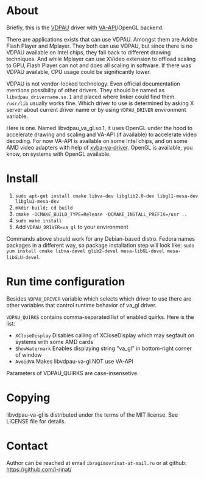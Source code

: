 About
=====

Briefly, this is the [VDPAU](http://en.wikipedia.org/wiki/VDPAU) driver with
[VA-API](http://en.wikipedia.org/wiki/Video_Acceleration_API)/OpenGL backend.

There are applications exists that can use VDPAU. Amongst them are Adobe Flash Player
and Mplayer. They both can use VDPAU, but since there is no VDPAU available on Intel
chips, they fall back to different drawing techniques. And while Mplayer can use
XVideo extension to offload scaling to GPU, Flash Player can not and does all
scaling in software. If there was VDPAU available, CPU usage could be significantly
lower.

VDPAU is not vendor-locked technology. Even official documentation mentions
possibility of other drivers. They should be named as `libvdpau_drivername.so.1` and
placed where linker could find them. `/usr/lib` usually works fine.
Which driver to use is determined by asking X server about current driver name or by
using `VDPAU_DRIVER` environment variable.

Here is one. Named libvdpau_va_gl.so.1, it uses OpenGL under the hood to
accelerate drawing and scaling and VA-API (if available) to accelerate video
decoding. For now VA-API is available on some Intel chips, and on some AMD video
adapters with help of [xvba-va-driver](http://cgit.freedesktop.org/vaapi/xvba-driver/).
OpenGL is available, you know, on systems with OpenGL available.


Install
=======
   1. `sudo apt-get install cmake libva-dev libglib2.0-dev libgl1-mesa-dev libglu1-mesa-dev`
   2. `mkdir build; cd build`
   3. `cmake -DCMAKE_BUILD_TYPE=Release -DCMAKE_INSTALL_PREFIX=/usr ..`
   4. `sudo make install`
   5. Add `VDPAU_DRIVER=va_gl` to your environment

Commands above should work for any Debian-based distro. Fedora names packages in a
different way, so package installation step will look like:
`sudo yum install cmake libva-devel glib2-devel mesa-libGL-devel mesa-libGLU-devel`.

Run time configuration
======================
Besides `VDPAU_DRIVER` variable which selects which driver to use there are other
variables that control runtime behavior of va_gl driver.

`VDPAU_QUIRKS` contains comma-separated list of enabled quirks. Here is the list:

   * `XCloseDisplay`	Disables calling of XCloseDisplay which may segfault on systems with some AMD cards
   * `ShowWatermark`	Enables displaying string "va_gl" in bottom-right corner of window
   * `AvoidVA`          Makes libvdpau-va-gl NOT use VA-API

Parameters of VDPAU_QUIRKS are case-insensetive.

Copying
=======
libvdpau-va-gl is distributed under the terms of the MIT license. See
LICENSE file for details.

Contact
=======
Author can be reached at email
`ibragimovrinat-at-mail.ru` or at github: https://github.com/i-rinat/
